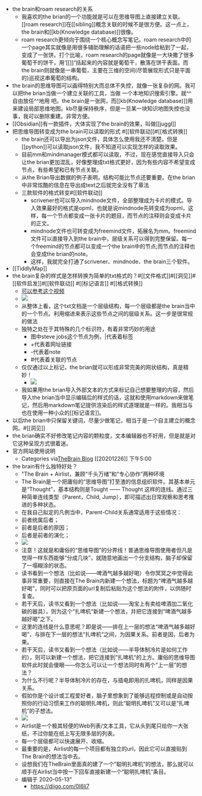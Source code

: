 - the brain和roam research的关系
    - 我喜欢的the brian的一个功能就是可以在思维导图上直接建立关联。[[roam research]]在[[sibling]]概念关联的时候不是很方便。这一点上，the brain和[[kb(Knowledge database)]]很像。
    - roam research更倾向于围绕一个核心概念写笔记。roam research中的一个page其实就像是用很多辅助理解的话语把一些node给粘到了一起，变成了一张饼。打个比喻，roam research的page就像是一大块撒了很多葡萄干的饼干，用’[[]]“括起来的内容就是葡萄干，散落在饼干表面。而the brain则就像是一串葡萄，主要在三维的空间(尽管展现形式只是平面的)巡视这串葡萄的结构。
- the brain的思维导图可以画得特别大而总体不失控，就像一张复杂的网。我可以把the  brian当做一个建立关联的工具，当做 一个本地知识搜索引擎。就^^自由放任^^地用 吧。the brain是一张网，而[[kb(Knowledge database)]]用来建设局部思维地图。kb尽量保持秩序，但是一旦某一块知识地图失控也没事，我可以删除重建。非常方便。
- [[Obsidian]]有一款插件，大体实现了the brain的效果，叫做[[juggl]]
- 把思维导图转变成为the brain可以读取的形式 #[[软件联动]]#[[格式转换]]
    - the brain还可以导出为json文件，具体怎么使用我还不清楚。但是[[python]]可以读取json文件，我不知道可以实现怎样的读取效果。
    - 目前mm和mindmanager模式都可以读取，不过，现在感觉直接导入只会让the brian更加混乱，好像整理成txt格式更好，因为有些内容不希望变成节点，有些希望和已有节点关联。
    - 从the Brian导出数据的例子表明，结构可能比节点还要重要。在the brian中非常炫酷的信息在导出成text之后就完全没有了章法
    - 三款软件的格式转变#[[软件联动]]
        - scrivener也可以导入mindnode文件，全部整理成为卡片的模式。导入效果最好的格式是opml，也就是说mindnode先转变成为opml，这样，每一个节点都变成一张卡片的题目，而节点的注释则会变成卡片的正文。
        - mindnode文件也可转变成为freemind文件，拓展名为mm。freemind文件可以直接导入到the brain中，层级关系可以得到完整保留。每一个freemind的节点都可以变成一个the brain中的节点;而节点的注释也会变成the brian的note。
        - 这样，我就完全打通了scrivener、mindnode、the brain三个软件。
- [[TiddlyMap]]
- the brain复杂的样式是怎样转换为简单的txt格式的？#[[文件格式]]#[[洞见]]#[[软件启发]]#[[软件联动]] #[[标记语言]] #[[格式转换]]
    - [可以参考这个视频](https://www.thebrain.com/support/tutorials#importing-and-exporting)
    - ![](https://firebasestorage.googleapis.com/v0/b/firescript-577a2.appspot.com/o/imgs%2Fapp%2Fxinyiheng%2FXY1n4pKjaz.png?alt=media&token=776809d0-5ded-4b68-a638-5b4e4082851a)
    - 从整体上看，这个txt文档是一个层级结构，每一个层级都是the brain当中的一个节点。利用缩进来表示这些节点之间的层级关系。这一步是很常规的做法
    - 独特之处在于其特殊的几个标识符，有着非常巧妙的用途
        - 图中steve jobs这个节点为例，|代表着标签
        - +代表着网址链接
        - -代表着note
        - #代表着关联的节点
    - 仅仅通过以上标记，the brian就可以形成非常完美的网状结构，真是精妙！
        - ![](https://firebasestorage.googleapis.com/v0/b/firescript-577a2.appspot.com/o/imgs%2Fapp%2Fxinyiheng%2FWx4bNJVlQo.png?alt=media&token=00ef94ad-30db-418e-bf32-2bc75d45d6e7)
    - 我如果用the brian导入外部文本的方式来标记自己想要整理的内容，然后导入the brian当中显示编辑后的样式的话，这就和使用markdown来做笔记，然后用markdown笔记提供渲染后的样式道理就是一样的。我相当与也在使用一种小众的[[标记语言]]。
- 以后the brian中只保留关键词，尽量少做笔记，相当于是一个自主建立的概念网。#[[洞见]]
- the brian确实不好修改笔记内容的颗粒度，文本编辑器也不好用，但是就是对它这种呈现方式很着迷。
- 官方网站使用说明
    - Categories
via[TheBrain Blog](https://www.thebrain.com/blog?page=3)
[[20201226]] 下午5:00
- the brain有什么独特好处？
    - "The Brain + Airlist，兼顾“千头万绪”和“专心协作”两种环境
    - The Brain是一个把庸俗的“思维导图”打至渣的信息组织软件。其基本单元是“Thought”，基本结构则是Tought —— Thought 这样的连线。通过三种简单连线类型（Parent，Child, Jump），即可描述出日常观察和思考推进的多种状态。
    - 在我自己拟定的凡例当中，Parent-Child关系通常适用于这些情况：
    - 前者统属后者；
    - 前者是后者的原因；
    - 后者是前者的演化；
    - ![](https://firebasestorage.googleapis.com/v0/b/firescript-577a2.appspot.com/o/imgs%2Fapp%2Fxinyiheng%2FzxYbtDyStL.png?alt=media&token=cc446efe-5add-419b-869e-80407b7bf152)
    - 注意！这就是和庸俗的“思维导图”的分界线！普通思维导图使用者但凡是觉得一样东西能够“分成几块”，就随意地画出一个分支结构，脑子却保留了一塌糊涂的状态。
    - 读书看到一个想法（比如说——啤酒气越多越好喝）令你冥冥之中觉得此事非常重要，则直接在The Brain内新建一个想法，标题为“啤酒气越多越好喝”，同时可以把原页面的url复制后粘贴为这个想法的附件，以供随时复查。
    - 若干天后，读书又看到一个想法（比如说——淘宝上有卖给啤酒加二氧化碳的器具），则为这个“扎啤机“新建一个想法，并把它连接到“啤酒气越多越好喝”之下。
    - 这里的连线是什么意思呢？即是说——排在上一层的想法“啤酒气越多越好喝”，与排在下一层的想法“扎啤机“之间，为因果关系。前者是因，后者为果。
    - 若干天后，读书又看到一个想法（比如说——半导体制冷片是如何工作的），则可以新建一个想法，把它连接到“扎啤机“的上方。庸俗的思维导图软件此时就会傻眼——你怎么可以让一个想法同时有两个“上一层”的想法？
    - 为什么不行呢？半导体制冷片的存在，与插电即用的扎啤机，同样是因果关系。
    - 假如你是个设计或工程爱好者，脑子里想象到了能够远程控制或是自动按照你的行动习惯来工作的聪明扎啤机，则此“聪明扎啤机”又可以是“扎啤机”的子想法。
    - ![](https://firebasestorage.googleapis.com/v0/b/firescript-577a2.appspot.com/o/imgs%2Fapp%2Fxinyiheng%2Fq56vG-jlJw.png?alt=media&token=353ae896-46f2-496f-b0a5-a95be53243ff)
    - Airlist是一个极其轻便的Web列表/文本工具，它从头到尾只给你一大张纸，不过你能在纸上写无限多层的列表。
    - 每一个层级都可以快速展开、收缩。
    - 最重要的是，Airlist的每一个项目都有独立的url，因此它可以直接贴到The Brain的想法当中去。
    - 设想我们在TheBrain里面真的建了一个“聪明扎啤机”的想法，那么就可以顺手在Airlist当中按一下回车直接新建一个“聪明扎啤机”条目。
    - 编辑于 2020-05-13"
        - https://diigo.com/0l6li7
